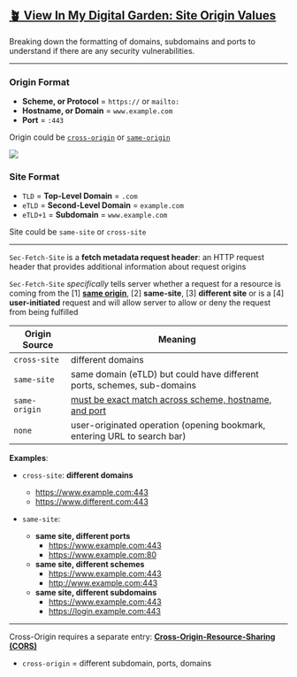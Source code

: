 ## [🪴 View In My Digital Garden: Site Origin Values](https://www.aniqa.io/wiki/security/origin-values)

Breaking down the formatting of domains, subdomains and ports to understand if there are any security vulnerabilities.

---

### Origin Format

- **Scheme, or Protocol** = `https://` or `mailto:`
- **Hostname, or Domain** = `www.example.com`
- **Port** = `:443`

Origin could be [`cross-origin`](/wiki/security/cors) or [`same-origin`](/wiki/security/same-origin)

![](https://www.aniqa.io/static/6a279e3f3d733f57e0454b471ca4746c/bf608/origin.png)

### Site Format

- `TLD` = **Top-Level Domain** = `.com`
- `eTLD` = **Second-Level Domain** = `example.com`
- `eTLD+1` = **Subdomain** = `www.example.com`

Site could be `same-site` or `cross-site`

---

`Sec-Fetch-Site` is a **fetch metadata request header**: an HTTP request header that provides additional information about request origins

`Sec-Fetch-Site` *specifically* tells server whether a request for a resource is coming from the [1] **[same origin](/wiki/security/same-origin)**, [2] **same-site**, [3] **different site** or is a [4] **user-initiated** request and will allow server to allow or deny the request from being fulfilled

| Origin Source | Meaning |
| ----- | ----- | 
| `cross-site` | different domains |
| `same-site` | same domain (eTLD) but could have different ports, schemes, sub-domains | 
| `same-origin` | [must be exact match across scheme, hostname, and port](/wiki/security/same-origin) |
| `none` | user-originated operation (opening bookmark, entering URL to search bar) |

**Examples**:

- `cross-site`: **different domains**
    - https://www.example.com:443
    - https://www.different.com:443



- `same-site`:
    - **same site, different ports**
      - https://www.example.com:443
      - https://www.example.com:80
    - **same site, different schemes**
      - https://www.example.com:443
      - http://www.example.com:443
    - **same site, different subdomains**
      - https://www.example.com:443
      - https://login.example.com:443

---

Cross-Origin requires a separate entry: **[Cross-Origin-Resource-Sharing (CORS)](/wiki/security/cors)**

- `cross-origin` = different subdomain, ports, domains
